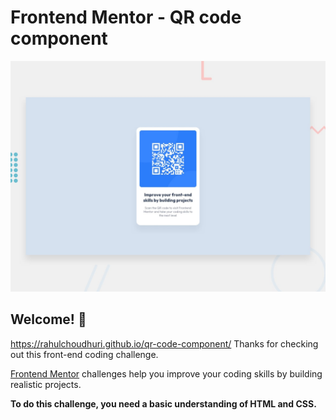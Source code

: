 # Frontend Mentor - QR code component

![Design preview for the QR code component coding challenge](./design/desktop-preview.jpg)

## Welcome! 👋
https://rahulchoudhuri.github.io/qr-code-component/
Thanks for checking out this front-end coding challenge.

[Frontend Mentor](https://www.frontendmentor.io) challenges help you improve your coding skills by building realistic projects.

**To do this challenge, you need a basic understanding of HTML and CSS.**


